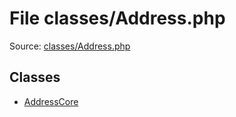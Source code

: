 File classes/Address.php
=========

Source: [classes/Address.php](https://github.com/PrestaShop/PrestaShop/blob/1.5.1.0/classes/Address.php)


Classes
-------

* [AddressCore](class.AddressCore.md)

